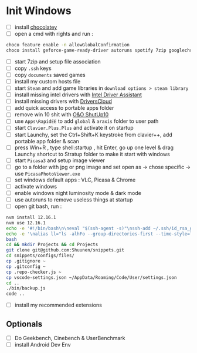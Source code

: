 # Init Windows

- [ ] install [chocolatey](https://chocolatey.org/install)
- [ ] open a cmd with rights and run :

```bash
choco feature enable -n allowGlobalConfirmation
choco install geforce-game-ready-driver autoruns spotify 7zip googlechrome steam git git-credential-manager-for-windows directx jdk8 jre8 microsoft-build-tools nvm vcredist-all visualstudio2017buildtools vscode chocolateygui launchyqt vlc
```

- [ ] start 7zip and setup file association
- [ ] copy `.ssh` keys
- [ ] copy `documents` saved games
- [ ] install my custom hosts file
- [ ] start `Steam` and add game libraries in `download options > steam library`
- [ ] install missing intel drivers with [Intel Driver Assistant](https://www.intel.fr/content/www/fr/fr/support/detect.html)
- [ ] install missing drivers with [DriversCloud](https://www.driverscloud.com)
- [ ] add quick access to portable apps folder
- [ ] remove win 10 shit with [O&O ShutUp10](https://www.oo-software.com/en/shutup10)
- [ ] use `Apps\RapidEE` to add `global` & `araxis` folder to user path
- [ ] start `Clavier.Plus.Plus` and activate it on startup
- [ ] start Launchy, set the Ctrl+Shift+K keystroke from clavier++, add portable app folder & scan
- [ ] press Win+R , type shell:startup , hit Enter, go up one level & drag Launchy shortcut to Stratup folder to make it start with windows
- [ ] start `Picasa3` and setup image viewer
- [ ] go to a folder with jpg or png image and set open as -> chose specific -> use `PicasaPhotoViewer.exe`
- [ ] set windows default apps : VLC, Picasa & Chrome
- [ ] activate windows
- [ ] enable windows night luminosity mode & dark mode
- [ ] use autoruns to remove useless things at startup
- [ ] open git bash, run :

```bash
nvm install 12.16.1
nvm use 12.16.1
echo -e '#!/bin/bash\n\neval "$(ssh-agent -s)"\nssh-add ~/.ssh/id_rsa_gh' > ~/.bashrc 
echo -e '\nalias ll="ls -alhFo --group-directories-first --time-style=long-iso --color=auto"' >> ~/.bashrc
bash
cd && mkdir Projects && cd Projects
git clone git@github.com:Shuunen/snippets.git
cd snippets/configs/files/
cp .gitignore ~
cp .gitconfig ~
cp .repo-checker.js ~
cp vscode-settings.json ~/AppData/Roaming/Code/User/settings.json
cd ..
./bin/backup.js
code ..
```

- [ ] install my recommended extensions

## Optionals

- [ ] Do Geekbench, Cinebench & UserBenchmark
- [ ] install Android Dev Env
